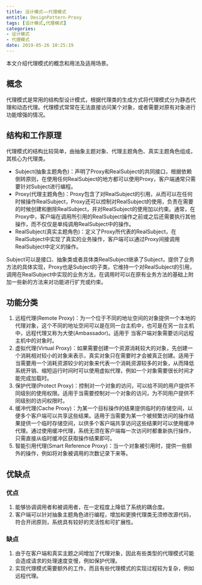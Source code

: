 ```yaml
---
title: 设计模式——代理模式
entitle: DesignPattern-Proxy
tags: [设计模式,代理模式]
categories:
- 设计模式
- 代理模式
date: 2019-05-26 10:25:19
---
```

本文介绍代理模式的概念和用法及适用场景。
<!--more-->
## 概念

代理模式是常用的结构型设计模式，根据代理类的生成方式将代理模式分为静态代理和动态代理。代理模式常常在无法直接访问某个对象，或者需要对原有对象进行功能增强的情况。

## 结构和工作原理

代理模式的结构比较简单，由抽象主题对象、代理主题角色、真实主题角色组成，其核心为代理类。

* Subject(抽象主题角色)：声明了Proxy和RealSubject的共同接口，根据依赖倒转原则，在使用任何RealSubject的地方都可以使用Proxy，客户端通常只需要针对Subject进行编程。
* Proxy(代理主题角色)：Proxy包含了对RealSubject的引用，从而可以在任何时候操作RealSubject，Proxy还可以控制对RealSubject的使用，负责在需要的时候创建和删除RealSubject，并对RealSubject的使用加以约束。通常，在Proxy中，客户端在调用所引用的RealSubject操作之前或之后还需要执行其他操作，而不仅仅是单纯调用RealSubject中的操作。
* RealSubject(真实主题角色)：定义了Proxy所代表的RealSubject，在RealSubject中实现了真实的业务操作，客户端可以通过Proxy间接调用RealSubject中定义的操作。

Subject可以是接口、抽象类或者具体类RealSubject继承了Subject，提供了业务方法的具体实现，Proxy也是Subject的子类，它维持一个对RealSubject的引用，调用在RealSubject中实现的业务方法，在调用时可以在原有业务方法的基础上附加一些新的方法来对功能进行扩充或约束。

## 功能分类

1. 远程代理(Remote Proxy)：为一个位于不同的地址空间的对象提供一个本地的代理对象，这个不同的地址空间可以是在同一台主机中，也可是在另一台主机中，远程代理又称为大使(Ambassador)。适用于 当客户端对象需要访问远程主机中的对象时。
2.  虚拟代理(Virtual Proxy)：如果需要创建一个资源消耗较大的对象，先创建一个消耗相对较小的对象来表示，真实对象只在需要时才会被真正创建。适用于当需要用一个消耗资源较少的对象来代表一个消耗资源较多的对象，从而降低系统开销、缩短运行时间时可以使用虚拟代理，例如一个对象需要很长时间才能完成加载时。
3. 保护代理(Protect Proxy)：控制对一个对象的访问，可以给不同的用户提供不同级别的使用权限。适用于当需要控制对一个对象的访问，为不同用户提供不同级别的访问权限时。
4.  缓冲代理(Cache Proxy)：为某一个目标操作的结果提供临时的存储空间，以便多个客户端可以共享这些结果。适用于当需要为某一个被频繁访问的操作结果提供一个临时存储空间，以供多个客户端共享访问这些结果时可以使用缓冲代理。通过使用缓冲代理，系统无须在客户端每一次访问时都重新执行操作，只需直接从临时缓冲区获取操作结果即可。
5. 智能引用代理(Smart Reference Proxy)：当一个对象被引用时，提供一些额外的操作，例如将对象被调用的次数记录下来等。

## 优缺点

### 优点

1. 能够协调调用者和被调用者，在一定程度上降低了系统的耦合度。
2. 客户端可以针对抽象主题角色进行编程，增加和更换代理类无须修改源代码，符合开闭原则，系统具有较好的灵活性和可扩展性。


### 缺点

1. 由于在客户端和真实主题之间增加了代理对象，因此有些类型的代理模式可能会造成请求的处理速度变慢，例如保护代理。
2. 实现代理模式需要额外的工作，而且有些代理模式的实现过程较为复杂，例如远程代理。